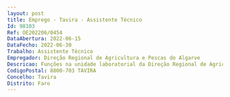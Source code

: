 ```yaml
--- 
layout: post
title: Emprego - Tavira - Assistente Técnico
Id: 98103
Ref: OE202206/0454
DataAbertura: 2022-06-15
DataFecho: 2022-06-30
Trabalho: Assistente Técnico
Empregador: Direção Regional de Agricultura e Pescas do Algarve
Descricao: Funções na unidade laboratorial da Direção Regional de Agricultura e Pescas do Algarve, sita em Tavira, nomeadamente a) Atendimento ao público, presencial e telefónico, na unidade laboratorial b) Rececionar, organizar e identificar as amostras das várias matrizes c) Preparar diluir soluções d) Efetuar análises químicas de amostras de terra, de acordo com os procedimentos técnicos e) Efetuar leituras no fotómetro de chama e no espectrómetro de absorção atómica.
CodigoPostal: 8800-703 TAVIRA
Concelho: Tavira
Distrito: Faro
--- 
```

